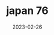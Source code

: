 ---
weight: 76
images: 
- /images/Japan/DSCF9526.jpg
title: japan 76
date: 2023-02-26
tags:
- japan
---
